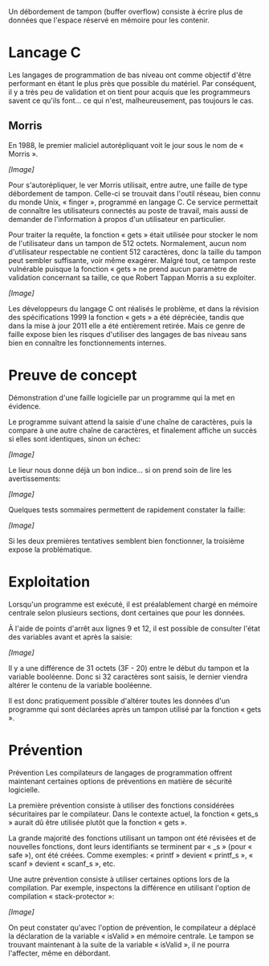 Un débordement de tampon (buffer overflow) consiste à écrire plus de données que l'espace réservé en mémoire pour les contenir.

# Lancage C

Les langages de programmation de bas niveau ont comme objectif d'être performant en étant le plus près que possible du matériel. Par conséquent, il y a très peu de validation et on tient pour acquis que les programmeurs savent ce qu'ils font... ce qui n'est, malheureusement, pas toujours le cas.

## Morris

En 1988, le premier maliciel autorépliquant voit le jour sous le nom de « Morris ».

*[Image]*

Pour s'autorépliquer, le ver Morris utilisait, entre autre, une faille de type débordement de tampon. Celle-ci se trouvait dans l'outil réseau, bien connu du monde Unix, « finger », programmé en langage C. Ce service permettait de connaître les utilisateurs connectés au poste de travail, mais aussi de demander de l'information à propos d'un utilisateur en particulier.

Pour traiter la requête, la fonction « gets » était utilisée pour stocker le nom de l'utilisateur dans un tampon de 512 octets. Normalement, aucun nom d'utilisateur respectable ne contient 512 caractères, donc la taille du tampon peut sembler suffisante, voir même exagérer. Malgré tout, ce tampon reste vulnérable puisque la fonction « gets » ne prend aucun paramètre de validation concernant sa taille, ce que Robert Tappan Morris a su exploiter.

*[Image]*

Les développeurs du langage C ont réalisés le problème, et dans la révision des spécifications 1999 la fonction « gets » a été dépréciée, tandis que dans la mise à jour 2011 elle a été entièrement retirée. Mais ce genre de faille expose bien les risques d'utiliser des langages de bas niveau sans bien en connaître les fonctionnements internes.

# Preuve de concept

Démonstration d'une faille logicielle par un programme qui la met en évidence.

Le programme suivant attend la saisie d'une chaîne de caractères, puis la compare à une autre chaîne de caractères, et finalement affiche un succès si elles sont identiques, sinon un échec:

*[Image]*

Le lieur nous donne déjà un bon indice... si on prend soin de lire les avertissements:

*[Image]*

Quelques tests sommaires permettent de rapidement constater la faille:

*[Image]*

Si les deux premières tentatives semblent bien fonctionner, la troisième expose la problématique.

# Exploitation

Lorsqu'un programme est exécuté, il est préalablement chargé en mémoire centrale selon plusieurs sections, dont certaines que pour les données.

À l'aide de points d'arrêt aux lignes 9 et 12, il est possible de consulter l'état des variables avant et après la saisie:

*[Image]*

Il y a une différence de 31 octets (3F - 20) entre le début du tampon et la variable booléenne. Donc si 32 caractères sont saisis, le dernier viendra altérer le contenu de la variable booléenne.

Il est donc pratiquement possible d'altérer toutes les données d'un programme qui sont déclarées après un tampon utilisé par la fonction « gets ».

# Prévention

Prévention
Les compilateurs de langages de programmation offrent maintenant certaines options de préventions en matière de sécurité logicielle.

La première prévention consiste à utiliser des fonctions considérées sécuritaires par le compilateur. Dans le contexte actuel, la fonction « gets_s » aurait dû être utilisée plutôt que la fonction « gets ».

La grande majorité des fonctions utilisant un tampon ont été révisées et de nouvelles fonctions, dont leurs identifiants se terminent par « _s » (pour « safe »), ont été créées. Comme exemples: « printf » devient « printf_s », « scanf » devient « scanf_s », etc.

Une autre prévention consiste à utiliser certaines options lors de la compilation. Par exemple, inspectons la différence en utilisant l'option de compilation « stack-protector »:

*[Image]*

On peut constater qu'avec l'option de prévention, le compilateur a déplacé la déclaration de la variable « isValid » en mémoire centrale. Le tampon se trouvant maintenant à la suite de la variable « isValid », il ne pourra l'affecter, même en débordant.
